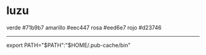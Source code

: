# luzu

verde #71b9b7
amarillo #eec447
rosa #eed6e7
rojo #d23746

****

export PATH="$PATH":"$HOME/.pub-cache/bin"